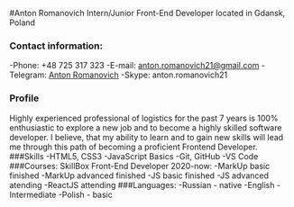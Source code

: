 #Anton Romanovich
Intern/Junior Front-End Developer located in Gdansk, Poland
### Contact information:
-Phone: +48 725 317 323
-E-mail: anton.romanovich21@gmail.com
-Telegram: [Anton Romanovich](https://t.me/oaoi_ao)
-Skype: anton.romanovich21
### Profile
Highly experienced professional of logistics for the past 7 years is 100% enthusiastic to explore a new job and to become a highly skilled software developer. I believe, that my ability to learn and to gain new skills will lead me through this path of becoming a proficient Frontend Developer.
###Skills
-HTML5, CSS3
-JavaScript Basics
-Git, GitHub
-VS Code
###Courses:
SkillBox Front-End Developer 2020-now:
-MarkUp basic finished
-MarkUp advanced finished
-JS basic finished
-JS advanced atending
-ReactJS attending
###Languages:
-Russian - native
-English - Intermediate
-Polish - basic
